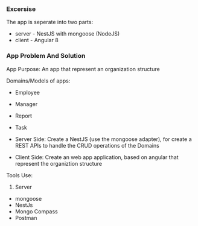 ### Excersise

The app is seperate into two parts:
- server - NestJS with mongoose (NodeJS)
- client - Angular 8

### App Problem And Solution
App Purpose: An app that represent an organization structure

Domains/Models of apps:
- Employee
- Manager
- Report
- Task

- Server Side: Create a NestJS (use the mongoose adapter), for create a REST APIs to handle the CRUD operations of the Domains
- Client Side: Create an web app application, based on angular that represent the organiztion structure

Tools Use:
1. Server
- mongoose
- NestJs
- Mongo Compass
- Postman


